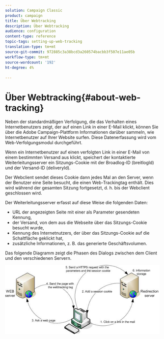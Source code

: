 ```yaml
---
solution: Campaign Classic
product: campaign
title: Über Webtracking
description: Über Webtracking
audience: configuration
content-type: reference
topic-tags: setting-up-web-tracking
translation-type: tm+mt
source-git-commit: 972885c3a38bcd3a260574bacbb3f507e11ae05b
workflow-type: tm+mt
source-wordcount: '192'
ht-degree: 4%

---
```



# Über Webtracking{#about-web-tracking}

Neben der standardmäßigen Verfolgung, die das Verhalten eines Internetbenutzers zeigt, der auf einen Link in einer E-Mail klickt, können Sie über die Adobe Campaign-Plattform Informationen darüber sammeln, wie Internetbenutzer auf Ihrer Website surfen. Diese Datenerfassung wird vom Web-Verfolgungsmodul durchgeführt.

Wenn ein Internetbenutzer auf einen verfolgten Link in einer E-Mail von einem bestimmten Versand aus klickt, speichert der kontaktierte Weiterleitungsserver ein Sitzungs-Cookie mit der Broadlog-ID (breitlogId) und der Versand-ID (deliveryId).

Der Webclient sendet dieses Cookie dann jedes Mal an den Server, wenn der Benutzer eine Seite besucht, die einen Web-Trackingtag enthält. Dies wird während der gesamten Sitzung fortgesetzt, d. h. bis der Webclient geschlossen wird.

Der Weiterleitungsserver erfasst auf diese Weise die folgenden Daten:

* URL der angezeigten Seite mit einer als Parameter gesendeten Kennung,
* der Versand, von dem aus die Webseite über das Sitzungs-Cookie besucht wurde,
* Kennung des Internetnutzers, der über das Sitzungs-Cookie auf die Schaltfläche geklickt hat,
* zusätzliche Informationen, z. B. das generierte Geschäftsvolumen.

Das folgende Diagramm zeigt die Phasen des Dialogs zwischen dem Client und den verschiedenen Servern.

![](assets/d_ncs_integration_webtracking_structure1.png)

